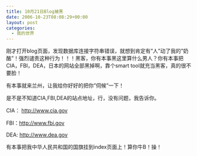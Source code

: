 ```yaml
---
title: 10月21日Blog被黑
date: 2006-10-23T08:08:29+00:00
layout: post
categories:
  - 我的世界
---
```


刚才打开blog页面，发现数据库连接字符串错误，就想到肯定有&#8221;人&#8221;动了我的&#8221;奶酪&#8221;！强烈谴责这种行为！！！黑客，你有本事黑这里算什么男人？你有本事把CIA，FBI，DEA，日本的网站全部黑掉啊，靠个smart tool就充当黑客，真的很不要脸！

有本事就来兰州，让我给你好好的把你&#8221;伺候&#8221;一下！

是不是不知道CIA,FBI,DEA的站点地址，行，没有问题，我告诉你。

CIA： <http://www.cia.gov>

FBI：<http://www.fbi.gov>

DEA: <http://www.dea.gov>

有本事把我中华人民共和国的国旗挂到index页面上！算你牛B！操！
